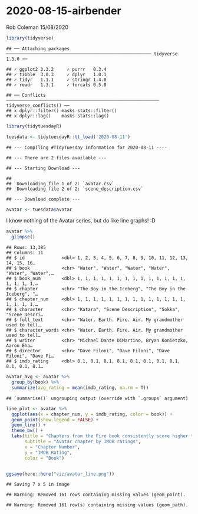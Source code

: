 2020-08-15-airbender
================
Rob Coleman
15/08/2020

``` r
library(tidyverse)
```

    ## ── Attaching packages ─────────────────────────────────────────────────────── tidyverse 1.3.0 ──

    ## ✓ ggplot2 3.3.2     ✓ purrr   0.3.4
    ## ✓ tibble  3.0.3     ✓ dplyr   1.0.1
    ## ✓ tidyr   1.1.1     ✓ stringr 1.4.0
    ## ✓ readr   1.3.1     ✓ forcats 0.5.0

    ## ── Conflicts ────────────────────────────────────────────────────────── tidyverse_conflicts() ──
    ## x dplyr::filter() masks stats::filter()
    ## x dplyr::lag()    masks stats::lag()

``` r
library(tidytuesdayR)

tuesdata <- tidytuesdayR::tt_load('2020-08-11')
```

    ## --- Compiling #TidyTuesday Information for 2020-08-11 ----

    ## --- There are 2 files available ---

    ## --- Starting Download ---

    ## 
    ##  Downloading file 1 of 2: `avatar.csv`
    ##  Downloading file 2 of 2: `scene_description.csv`

    ## --- Download complete ---

``` r
avatar <- tuesdata$avatar
```

I know nothing of the Avatar series, but do like line graphs\! :D

``` r
avatar %>% 
  glimpse()
```

    ## Rows: 13,385
    ## Columns: 11
    ## $ id              <dbl> 1, 2, 3, 4, 5, 6, 7, 8, 9, 10, 11, 12, 13, 14, 15, 16…
    ## $ book            <chr> "Water", "Water", "Water", "Water", "Water", "Water",…
    ## $ book_num        <dbl> 1, 1, 1, 1, 1, 1, 1, 1, 1, 1, 1, 1, 1, 1, 1, 1, 1, 1,…
    ## $ chapter         <chr> "The Boy in the Iceberg", "The Boy in the Iceberg", "…
    ## $ chapter_num     <dbl> 1, 1, 1, 1, 1, 1, 1, 1, 1, 1, 1, 1, 1, 1, 1, 1, 1, 1,…
    ## $ character       <chr> "Katara", "Scene Description", "Sokka", "Scene Descri…
    ## $ full_text       <chr> "Water. Earth. Fire. Air. My grandmother used to tell…
    ## $ character_words <chr> "Water. Earth. Fire. Air. My grandmother used to tell…
    ## $ writer          <chr> "‎Michael Dante DiMartino, Bryan Konietzko, Aaron Eha…
    ## $ director        <chr> "Dave Filoni", "Dave Filoni", "Dave Filoni", "Dave Fi…
    ## $ imdb_rating     <dbl> 8.1, 8.1, 8.1, 8.1, 8.1, 8.1, 8.1, 8.1, 8.1, 8.1, 8.1…

``` r
avatar_avg <- avatar %>% 
  group_by(book) %>% 
  summarize(avg_rating = mean(imdb_rating, na.rm = T))
```

    ## `summarise()` ungrouping output (override with `.groups` argument)

``` r
line_plot <- avatar %>% 
  ggplot(aes(x = chapter_num, y = imdb_rating, color = book)) +
  geom_point(show.legend = FALSE) +
  geom_line() +
  theme_bw() +
  labs(title = "Chapters from the Fire book consistently score higher than Earth and Water with few exceptions",
       subtitle = "Avatar chapter by IMDB ratings",
       x = "Chapter Number",
       y = "IMDB Rating",
       color = "Book")


ggsave(here::here("viz/avatar_line.png"))
```

    ## Saving 7 x 5 in image

    ## Warning: Removed 161 rows containing missing values (geom_point).

    ## Warning: Removed 161 row(s) containing missing values (geom_path).
